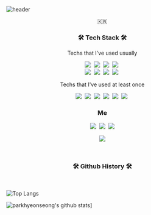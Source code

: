 ![header](https://capsule-render.vercel.app/api?type=soft&color=auto&height=150&section=header&text=ParkHyeonSeong&fontSize=70&animation=twinkling)

<p align="center">🇰🇷</p>



<h3 align="center">🛠 Tech Stack 🛠</h3>



<p align="center"> Techs that I've used usually </p>

<p align="center">
  <img src="https://img.shields.io/badge/Python-3766AB?style=flat-square&logo=Python&logoColor=white"/></a>&nbsp 
  <img src="https://img.shields.io/badge/FastAPI-005571?style=flat-square&logo=FastAPI&logoColor=white"/></a>&nbsp 
  <img src="https://img.shields.io/badge/Django-092E20?style=flat-square&logo=Django&logoColor=white"/></a>&nbsp 
  <img src="https://img.shields.io/badge/Solidity-363636?style=flat-square&logo=Solidity&logoColor=white"/></a>&nbsp
  <br>
  <img src="https://img.shields.io/badge/SQLite-003B57?style=flat-square&logo=SQLite&logoColor=white"/></a>&nbsp 
  <img src="https://img.shields.io/badge/flutter-02569B?style=flat-square&logo=flutter&logoColor=white"/></a>&nbsp 
  <img src="https://img.shields.io/badge/Apache-02569B?style=flat-square&logo=apache&logoColor=white"/></a>&nbsp 
  <img src="https://img.shields.io/badge/Blockchain-000000?style=flat-square&logo=blockchain&logoColor=white"/></a>&nbsp 



<p align="center"> Techs that I've used at least once </p>

<p align="center">
  <img src="https://img.shields.io/badge/C++-00599C?style=flat-square&logo=C%2B%2B&logoColor=white"/></a>&nbsp 
  <img src="https://img.shields.io/badge/C-A8B9CC?style=flat-square&logo=C&logoColor=white"/></a>&nbsp 
  <img src="https://img.shields.io/badge/Javascript-ffb13b?style=flat-square&logo=javascript&logoColor=white"/></a>&nbsp 
  <img src="https://img.shields.io/badge/html-E34F26?style=flat-square&logo=html5&logoColor=white"/></a>&nbsp
  <img src="https://img.shields.io/badge/css-1572B6?style=flat-square&logo=css3&logoColor=white"/></a>&nbsp
  <img src="https://img.shields.io/badge/Mysql-E6B91E?style=flat-square&logo=MySql&logoColor=white"/></a>&nbsp 







<h3 align="center">  Me  </h3>
<p align="center">
  <a href="https://velog.io/@hyeon_s"><img src="https://img.shields.io/badge/Tech%20Blog-11B48A?style=flat-square&logo=Vimeo&logoColor=white&link=https://velog.io/@hyeon_s"/></a>&nbsp
  <a href="https://www.instagram.com/you.keepmeclose"><img src="https://img.shields.io/badge/Instagram-E4405F?style=flat-square&logo=Instagram&logoColor=white&link=https://www.instagram.com/you.keepmeclose/"/></a>&nbsp
  <a href="mailto:9707.hyeon@gmail.com"><img src="https://img.shields.io/badge/Gmail-d14836?style=flat-square&logo=Gmail&logoColor=white&link=9707.hyeon@gmail.com"/></a>
</p>

<p align="center">
  <a href="https://hits.seeyoufarm.com"><img src="https://hits.seeyoufarm.com/api/count/incr/badge.svg?url=https%3A%2F%2Fgithub.com%2FParkHyeonSeong%2FParkHyeonSeong&count_bg=%235F3DC8&title_bg=%23000000&icon=&icon_color=%23E7E7E7&title=hits&edge_flat=false"/></a>
</p>


<br>

<h3 align="center">🛠 Github History 🛠</h3>
<br>

![Top Langs](https://github-readme-stats.vercel.app/api/top-langs/?username=parkhyeonseong&layout=compact)

![parkhyeonseong's github stats](https://github-readme-stats.vercel.app/api?username=parkhyeonseong&show_icons=true&theme=dark)]



<!--
**ParkHyeonSeong/ParkHyeonSeong** is a ✨ _special_ ✨ repository because its `README.md` (this file) appears on your GitHub profile.

Here are some ideas to get you started:

- 🔭 I’m currently working on ...
- 🌱 I’m currently learning ...
- 👯 I’m looking to collaborate on ...
- 🤔 I’m looking for help with ...
- 💬 Ask me about ...
- 📫 How to reach me: ...
- 😄 Pronouns: ...
- ⚡ Fun fact: ...
-->
